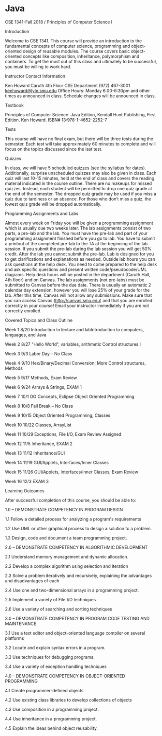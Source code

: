 # Java
CSE 1341-Fall 2018 / Principles of Computer Science I

Introduction

Welcome to CSE 1341. This course will provide an introduction to the fundamental concepts of
computer science, programming and object-oriented design of reusable modules. The course covers
basic object-oriented concepts like composition, inheritance, polymorphism and containers. To get the
most out of this class and ultimately to be successful, you must be willing to work hard.

Instructor Contact Information

Ken Howard
Caruth 4th Floor CSE Department
(972) 467-3001
kenhoward@lyle.smu.edu
Office Hours: Monday 6:00-6:30pm and other times as announced in class. 
Schedule changes will be announced in class.

Textbook

Principles of Computer Science: Java Edition, Kendall Hunt Publishing, 
First Edition, Ken Howard. ISBN# 13:978-1-4652-2252-7

Tests

This course will have no final exam, but there will be three tests during the semester. Each test will
take approximately 60 minutes to complete and will focus on the topics discussed since the last test.

Quizzes

In class, we will have 5 scheduled quizzes (see the syllabus for dates). Additionally, surprise
unscheduled quizzes may also be given in class. Each quiz will last 10-15 minutes, held at the end of
class and covers the reading material indicated in the course outline. There are no makeups for
missed quizzes. Instead, each student will be permitted to drop one quiz grade at the end of the
semester. The dropped quiz grade may be used if you miss a quiz due to tardiness or an absence. For
those who don’t miss a quiz, the lowest quiz grade will be dropped automatically.

Programming Assignments and Labs

Almost every week on Friday you will be given a programming assignment which is usually due two
weeks later. The lab assignments consist of two parts, a pre-lab and the lab.
You must have the pre-lab and part of your programming assignment finished before you go to lab.
You have to submit a printout of the completed pre-lab to the TA at the beginning of the lab session. If
you submit the pre-lab during the lab session you will get 50% credit. After the lab you cannot submit
the pre-lab. Lab is designed for you to get clarifications and explanations as needed. Outside lab hours
you can ask questions at the help desk. You need to come prepared to the help desk and ask specific
questions and present written code/pseudocode/UML diagrams. Help desk hours will be posted in the
department (Caruth Hall, 4th floor) and on Canvas.
The lab assignments (not pre-labs) must be submitted to Canvas before the due date. There is usually
an automatic 2 calendar day extension, however you will lose 25% of your grade for the lab. After this
time, Canvas will not allow any submissions. Make sure that you can access Canvas
(http://canvas.smu.edu) and that you are enrolled correctly in your course! Email your instructor
immediately if you are not correctly enrolled.

Covered Topics and Class Outline

Week 1 8/20 Introduction to lecture and labIntroduction to computers, languages, and Java

Week 2 8/27 "Hello World", variables, arithmetic Control structures I 

Week 3 9/3 Labor Day – No Class

Week 4 9/10 Hex/Binary/Decimal Conversion; More Control structures, Methods

Week 5 9/17 Methods, Exam Review

Week 6 9/24 Arrays & Strings, EXAM 1

Week 7 10/1 OO Concepts, Eclipse Object Oriented Programming

Week 8 10/8 Fall Break – No Class

Week 9 10/15 Object Oriented Programming, Classes

Week 10 10/22 Classes, ArrayList 

Week 11 10/29 Exceptions, File I/O, Exam Review Assigned

Week 12 11/5 Inheritance, EXAM 2

Week 13 11/12 Inheritance/GUI

Week 14 11/19 GUI/Applets, Interfaces/Inner Classes

Week 15 11/26 GUI/Applets, Interfaces/Inner Classes, Exam Review

Week 16 12/3 EXAM 3

Learning Outcomes

After successful completion of this course, you should be able to:

1.0 – DEMONSTRATE COMPETENCY IN PROGRAM DESIGN

1.1 Follow a detailed process for analyzing a program's requirements

1.2 Use UML or other graphical process to design a solution to a problem.

1.3 Design, code and document a team programming project.

2.0 – DEMONSTRATE COMPETENCY IN ALGORITHMIC DEVELOPMENT

2.1 Understand memory management and dynamic allocation.

2.2 Develop a complex algorithm using selection and iteration

2.3 Solve a problem iteratively and recursively, explaining the advantages and disadvantages of each

2.4 Use one and two-dimensional arrays in a programming project.

2.5 Implement a variety of File I/O techniques

2.6 Use a variety of searching and sorting techniques

3.0 – DEMONSTRATE COMPETENCY IN PROGRAM CODE TESTING AND MAINTENANCE.

3.1 Use a text editor and object-oriented language compiler on several platforms

3.2 Locate and explain syntax errors in a program.

3.3 Use techniques for debugging programs.

3.4 Use a variety of exception handling techniques

4.0 – DEMONSTRATE COMPETENCY IN OBJECT-ORIENTED PROGRAMMING

4.1 Create programmer-defined objects

4.2 Use existing class libraries to develop collections of objects

4.3 Use composition in a programming project.

4.4 Use inheritance in a programming project.

4.5 Explain the ideas behind object reusability.


